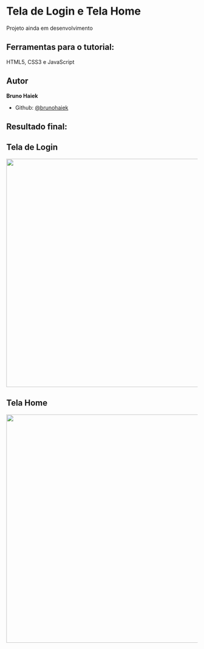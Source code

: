 # Tela de Login e Tela Home
Projeto ainda em desenvolvimento

## Ferramentas para o tutorial:
HTML5, CSS3 e JavaScript

## Autor
**Bruno Haiek**
- Github: [@brunohaiek](https://github.com/brunohaiek)

## Resultado final:
## **Tela de Login**
<img src="https://user-images.githubusercontent.com/86637923/166470790-184cef60-d381-4966-9264-75b6b4c46727.png" width="600px"/>

## **Tela Home**
<img src="https://user-images.githubusercontent.com/86637923/166470926-c0020952-f685-4f7c-8479-5ea84adda455.png" width="600px"/>
